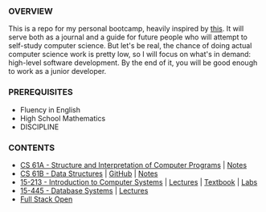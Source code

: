 ### OVERVIEW

This is a repo for my personal bootcamp, heavily inspired by [this](https://www.reddit.com/r/learnprogramming/comments/ortnef/a_super_harsh_guide_to_learning_computer_science/). It will serve both as a journal and a guide for future people who will attempt to self-study computer science. But let's be real, the chance of doing actual computer science work is pretty low, so I will focus on what's in demand: high-level software development. By the end of it, you will be good enough to work as a junior developer.

### PREREQUISITES

- Fluency in English
- High School Mathematics
- DISCIPLINE

### CONTENTS

- [CS 61A - Structure and Interpretation of Computer Programs](https://cs61a.org/) | [Notes](https://github.com/woadray/cs-bootcamp/blob/main/cs61a.md)
- [CS 61B - Data Structures](https://sp21.datastructur.es/) | [GitHub](https://github.com/orgs/Berkeley-CS61B/repositories) | [Notes](https://github.com/woadray/cs-bootcamp/blob/main/cs61b.md)
- [15-213 - Introduction to Computer Systems](https://www.cs.cmu.edu/~213/) | [Lectures](https://scs.hosted.panopto.com/Panopto/Pages/Sessions/List.aspx#folderID=%22b96d90ae-9871-4fae-91e2-b1627b43e25e%22&maxResults=50&sortColumn=10&sortAscending=true) | [Textbook](http://csapp.cs.cmu.edu/3e/home.html) | [Labs](http://csapp.cs.cmu.edu/3e/labs.html)
- [15-445 - Database Systems](https://15445.courses.cs.cmu.edu/fall2022/) | [Lectures](https://www.youtube.com/playlist?list=PLSE8ODhjZXjaKScG3l0nuOiDTTqpfnWFf)
- [Full Stack Open](https://fullstackopen.com/en/)
